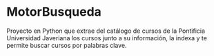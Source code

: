 # MotorBusqueda
Proyecto en Python que extrae del catálogo de cursos de la Pontificia Universidad Javeriana los cursos junto a su información, la indexa y te permite buscar cursos por palabras clave.
